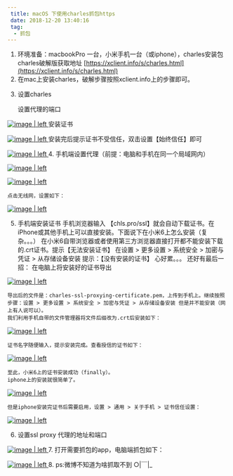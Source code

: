 ```yaml
---
 title: macOS 下使用charles抓包https
 date: 2018-12-20 13:40:16
 tag:
  - 抓包
---
```


1. 环境准备：macbookPro 一台，小米手机一台（或iphone），charles安装包
    charles破解版获取地址
    [https://xclient.info/s/charles.html](https://xclient.info/s/charles.html)
2. 在mac上安装charles，破解步骤按照xclient.info上的步骤即可。
<!-- more -->
3. 设置charles

    设置代理的端口


<a data-fancybox title="设置代理的端口" target="_blank"
href="https://cdn.nlark.com/yuque/735/2018/png/213602/1545805687764-2f289460-2ba9-4897-96f5-e48ea8efb7f7.png">
![image | left](https://cdn.nlark.com/yuque/735/2018/png/213602/1545805687764-2f289460-2ba9-4897-96f5-e48ea8efb7f7.png "")
</a>
    安装证书


<a data-fancybox title="安装证书" target="_blank"
href="https://cdn.nlark.com/yuque/735/2018/png/213602/1545805687795-b516b629-3c18-4b4f-af1a-222721ea0cd7.png">
![image | left](https://cdn.nlark.com/yuque/735/2018/png/213602/1545805687795-b516b629-3c18-4b4f-af1a-222721ea0cd7.png "")
</a>
    安装完后提示证书不受信任，双击设置【始终信任】即可


<a data-fancybox title="双击设置" target="_blank"
href="https://cdn.nlark.com/yuque/735/2018/png/213602/1545805687827-1f8bd3a0-f796-4429-ae98-cb4028ef08d1.png">
![image | left](https://cdn.nlark.com/yuque/735/2018/png/213602/1545805687827-1f8bd3a0-f796-4429-ae98-cb4028ef08d1.png "")
</a>
4. 手机端设置代理（前提：电脑和手机在同一个局域网内）


<a data-fancybox title="手机端设置代理" target="_blank"
href="https://cdn.nlark.com/yuque/735/2018/png/213602/1545805687880-7174dc25-13ff-4327-884f-9bdfd3473fa5.png">
![image | left](https://cdn.nlark.com/yuque/735/2018/png/213602/1545805687880-7174dc25-13ff-4327-884f-9bdfd3473fa5.png "")
</a>



<a data-fancybox title="手机端设置代理" target="_blank"
href="https://cdn.nlark.com/yuque/735/2018/png/213602/1545805687908-0b5fe617-925e-46da-b589-3836d84b20e4.png">
![image | left](https://cdn.nlark.com/yuque/735/2018/png/213602/1545805687908-0b5fe617-925e-46da-b589-3836d84b20e4.png "")
</a>

    点击无线网，设置如下：


<a data-fancybox title="点击无线网" target="_blank"
href="https://cdn.nlark.com/yuque/735/2018/png/213602/1545805687958-66586e91-7593-4b6f-bcc3-c5127c24c872.png">
![image | left](https://cdn.nlark.com/yuque/735/2018/png/213602/1545805687958-66586e91-7593-4b6f-bcc3-c5127c24c872.png "")
</a>



5. 手机端安装证书
    手机浏览器输入 【chls.pro/ssl】就会自动下载证书。在iPhone或其他手机上可以直接安装。下面说下在小米6上怎么安装（复杂。。。）
    在小米6自带浏览器或者使用第三方浏览器直接打开都不能安装下载的.crt证书。提示【无法安装证书】
    在设置 > 更多设置 > 系统安全 > 加密与凭证 > 从存储设备安装 提示：【没有安装的证书】
    心好累。。。
    还好有最后一招：
    在电脑上将安装好的证书导出


<a data-fancybox title="电脑上将安装好的证书导出" target="_blank"
href="https://cdn.nlark.com/yuque/735/2018/png/213602/1545805687986-9ec6abed-7447-4dd3-be4e-5788a7b00cae.png">
![image | left](https://cdn.nlark.com/yuque/735/2018/png/213602/1545805687986-9ec6abed-7447-4dd3-be4e-5788a7b00cae.png "")
</a>

    导出后的文件是：charles-ssl-proxying-certificate.pem，上传到手机上。继续按照步骤：设置 > 更多设置 > 系统安全 > 加密与凭证 > 从存储设备安装 但是并不能安装（网上有人说可以）。
    我们利用手机自带的文件管理器将文件后缀改为.crt后安装如下：


<a data-fancybox title="安装证书" target="_blank"
href="https://cdn.nlark.com/yuque/735/2018/png/213602/1545805688018-7b814adc-bf5b-4628-92c0-d8ba4880c259.png">
![image | left](https://cdn.nlark.com/yuque/735/2018/png/213602/1545805688018-7b814adc-bf5b-4628-92c0-d8ba4880c259.png "")
</a>

    证书名字随便输入，提示安装完成。查看授信的证书如下：


<a data-fancybox title="查看授信的证书" target="_blank"
href="https://cdn.nlark.com/yuque/735/2018/png/213602/1545805688041-03151c4e-771c-4e92-95d3-46c1775f2a42.png">
![image | left](https://cdn.nlark.com/yuque/735/2018/png/213602/1545805688041-03151c4e-771c-4e92-95d3-46c1775f2a42.png "")
</a>

    至此，小米6上的证书安装成功（finally）。
    iphone上的安装就很简单了。


<a data-fancybox title="查看授信的证书" target="_blank"
href="https://upload-images.jianshu.io/upload_images/1901430-7bc4aeef100b2746.png?imageMogr2/auto-orient/strip%7CimageView2/2/w/450/format/webp">
![image | left](https://upload-images.jianshu.io/upload_images/1901430-7bc4aeef100b2746.png?imageMogr2/auto-orient/strip%7CimageView2/2/w/450/format/webp "")
</a>

    但是iphone安装完证书后需要启用，设置 > 通用 > 关于手机 > 证书信任设置：


<a data-fancybox title="查看授信的证书" target="_blank"
href="https://cdn.nlark.com/yuque/735/2018/png/213602/1545805688090-ef033d95-41d5-437b-b9c4-cf2a60580c5f.png">
![image | left](https://cdn.nlark.com/yuque/735/2018/png/213602/1545805688090-ef033d95-41d5-437b-b9c4-cf2a60580c5f.png "")
</a>




6. 设置ssl proxy 代理的地址和端口


<a data-fancybox title="查看授信的证书" target="_blank"
href="https://cdn.nlark.com/yuque/735/2018/png/213602/1545805688064-4ed70bab-e785-4939-bed8-3f78fb14c932.png">
![image | left](https://cdn.nlark.com/yuque/735/2018/png/213602/1545805688064-4ed70bab-e785-4939-bed8-3f78fb14c932.png "")
</a>
7. 打开需要抓包的app，电脑端抓包如下：


<a data-fancybox title="查看授信的证书" target="_blank"
href="https://cdn.nlark.com/yuque/735/2018/png/213602/1545805687858-b7cf0b20-16aa-487f-9517-e2d4df6eaafd.png">
![image | left](https://cdn.nlark.com/yuque/735/2018/png/213602/1545805687858-b7cf0b20-16aa-487f-9517-e2d4df6eaafd.png "")
</a>
8. ps:微博不知道为啥抓取不到 ○|￣|\_


